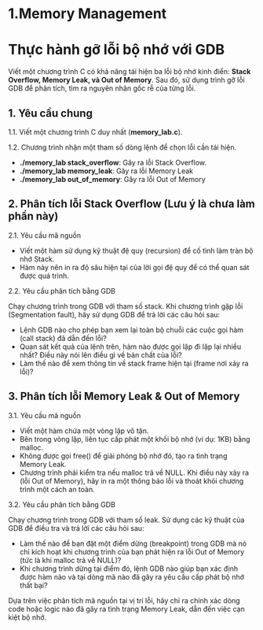 # 1.Memory Management

# Thực hành gỡ lỗi bộ nhớ với GDB

Viết một chương trình C có khả năng tái hiện ba lỗi bộ nhớ kinh điển: **Stack Overflow, Memory Leak, và Out of Memory**. Sau đó, sử dụng trình gỡ lỗi GDB để phân tích, tìm ra nguyên nhân gốc rễ của từng lỗi.

## 1. Yêu cầu chung

1.1. Viết một chương trình C duy nhất (**memory\_lab.c**).

1.2. Chương trình nhận một tham số dòng lệnh để chọn lỗi cần tái hiện.

* **./memory\_lab stack\_overflow**: Gây ra lỗi Stack Overflow.
* **./memory\_lab memory\_leak**: Gây ra lỗi Memory Leak
* **./memory\_lab out\_of\_memory**: Gây ra lỗi Out of Memory

## 2. Phân tích lỗi Stack Overflow **(Lưu ý là chưa làm phần này)**

2.1. Yêu cầu mã nguồn

* Viết một hàm sử dụng kỹ thuật đệ quy (recursion) để cố tình làm tràn bộ nhớ Stack.
* Hàm này nên in ra độ sâu hiện tại của lời gọi đệ quy để có thể quan sát được quá trình.

2.2. Yêu cầu phân tích bằng GDB

Chạy chương trình trong GDB với tham số stack. Khi chương trình gặp lỗi (Segmentation fault), hãy sử dụng GDB để trả lời các câu hỏi sau:

* Lệnh GDB nào cho phép bạn xem lại toàn bộ chuỗi các cuộc gọi hàm (call stack) đã dẫn đến lỗi?
* Quan sát kết quả của lệnh trên, hàm nào được gọi lặp đi lặp lại nhiều nhất? Điều này nói lên điều gì về bản chất của lỗi?
* Làm thế nào để xem thông tin về stack frame hiện tại (frame nơi xảy ra lỗi)?

## 3. Phân tích lỗi Memory Leak & Out of Memory

3.1. Yêu cầu mã nguồn

* Viết một hàm chứa một vòng lặp vô tận.
* Bên trong vòng lặp, liên tục cấp phát một khối bộ nhớ (ví dụ: 1KB) bằng malloc.
* Không được gọi free() để giải phóng bộ nhớ đó, tạo ra tình trạng Memory Leak.
* Chương trình phải kiểm tra nếu malloc trả về NULL. Khi điều này xảy ra (lỗi Out of Memory), hãy in ra một thông báo lỗi và thoát khỏi chương trình một cách an toàn.

3.2. Yêu cầu phân tích bằng GDB

Chạy chương trình trong GDB với tham số leak. Sử dụng các kỹ thuật của GDB để điều tra và trả lời các câu hỏi sau:

* Làm thế nào để bạn đặt một điểm dừng (breakpoint) trong GDB mà nó chỉ kích hoạt khi chương trình của bạn phát hiện ra lỗi Out of Memory (tức là khi malloc trả về NULL)?
* Khi chương trình dừng tại điểm đó, lệnh GDB nào giúp bạn xác định được hàm nào và tại dòng mã nào đã gây ra yêu cầu cấp phát bộ nhớ thất bại?

Dựa trên việc phân tích mã nguồn tại vị trí lỗi, hãy chỉ ra chính xác dòng code hoặc logic nào đã gây ra tình trạng Memory Leak, dẫn đến việc cạn kiệt bộ nhớ.
